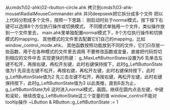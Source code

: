 从cmds1\02-ahk\02-rbutton-circle.ahk
  拷贝到cmds1\03-ahk-mouse\RadialMouseCommander.ahk
  并问deepseek把它拆分成多个文件
把以上代码分割成多个文件，按照一下思路：
  刚启动时处于normal模式，按下按下右键可以选择8个方位执行操作或切换模式，
  不同模式单独用一个文件，类似操作放到一个文件里去，
  main.ahk里单独配置normal模式下，8个方位执行操作和切换模式的mapping，
  其他模式的文件里去配置它们自己的mapping，比如window_control_mode.ahk，
  其他函数按照功能放到不同的文件，它们只存放一些函数，用于在各种模式的文件里去调用
  不要修改函数或变量，直接把代码剪切到相应的文件中去
实现更快的热键：
  g_MaxLeftButtonStates设置为6
  先单击左键不松开，再按右键，再松开左键，此时右键保持按下，此时g_LeftButtonState值为1
  先双击左键不松开，再按右键，再松开左键，此时右键保持按下，此时g_LeftButtonState值为2
  先三击左键不松开，再按右键，再松开左键，此时右键保持按下，此时g_LeftButtonState值为3
  以此类推，直到6击为止，g_LeftButtonState为6
  这时进入normal模式，画圆，继续在圆内点击左键，中键和滚轮，继续改变g_LeftButtonState这三个变量的值
window_control不能对tooltip操作
~LButton & RButton::g_LeftButtonState := 1
